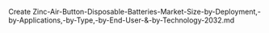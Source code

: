 Create Zinc-Air-Button-Disposable-Batteries-Market-Size-by-Deployment,-by-Applications,-by-Type,-by-End-User-&-by-Technology-2032.md
